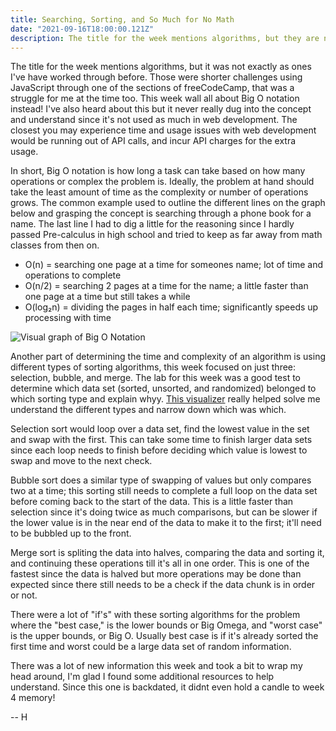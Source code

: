 ```yaml
---
title: Searching, Sorting, and So Much for No Math
date: "2021-09-16T18:00:00.121Z"
description: The title for the week mentions algorithms, but they are not what I had expected..
---
```


The title for the week mentions algorithms, but it was not exactly as ones I've have worked through before. Those were shorter challenges using JavaScript through one of the sections of freeCodeCamp, that was a struggle for me at the time too. This week wall all about Big O notation instead! I've also heard about this but it never really dug into the concept and understand since it's not used as much in web development. The closest you may experience time and usage issues with web development would be running out of API calls, and incur API charges for the extra usage. 

In short, Big O notation is how long a task can take based on how many operations or complex the problem is. Ideally, the problem at hand should take the least amount of time as the complexity or number of operations grows. The common example used to outline the different lines on the graph below and grasping the concept is searching through a phone book for a name. The last line I had to dig a little for the reasoning since I hardly passed Pre-calculus in high school and tried to keep as far away from math classes from then on.

- O(n) = searching one page at a time for someones name; lot of time and operations to complete
- O(n/2) = searching 2 pages at a time for the name; a little faster than one page at a time but still takes a while
- O(log&#x2082;n) = dividing the pages in half each time; significantly speeds up processing with time

![Visual graph of Big O Notation](/images/bigOgraph.png)

Another part of determining the time and complexity of an algorithm is using different types of sorting algorithms, this week focused on just three: selection, bubble, and merge. The lab for this week was a good test to determine which data set (sorted, unsorted, and randomized) belonged to which sorting type and explain whyy. [This visualizer](https://visualgo.net/en/sorting?slide=1) really helped solve me understand the different types and narrow down which was which.

Selection sort would loop over a data set, find the lowest value in the set and swap with the first. This can take some time to finish larger data sets since each loop needs to finish before deciding which value is lowest to swap and move to the next check. 

Bubble sort does a similar type of swapping of values but only compares two at a time; this sorting still needs to complete a full loop on the data set before coming back to the start of the data. This is a little faster than selection since it's doing twice as much comparisons, but can be slower if the lower value is in the near end of the data to make it to the first; it'll need to be bubbled up to the front. 

Merge sort is spliting the data into halves, comparing the data and sorting it, and continuing these operations till it's all in one order. This is one of the fastest since the data is halved but more operations may be done than expected since there still needs to be a check if the data chunk is in order or not.  

There were a lot of "if's" with these sorting algorithms for the problem where the "best case," is the lower bounds or Big Omega, and "worst case" is the upper bounds, or Big O. Usually best case is if it's already sorted the first time and worst could be a large data set of random information.

There was a lot of new information this week and took a bit to wrap my head around, I'm glad I found some additional resources to help understand. Since this one is backdated, it didnt even hold a candle to week 4 memory!

-- H